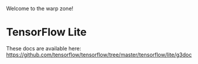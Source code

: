 Welcome to the warp zone!

# TensorFlow Lite

These docs are available here: https://github.com/tensorflow/tensorflow/tree/master/tensorflow/lite/g3doc

